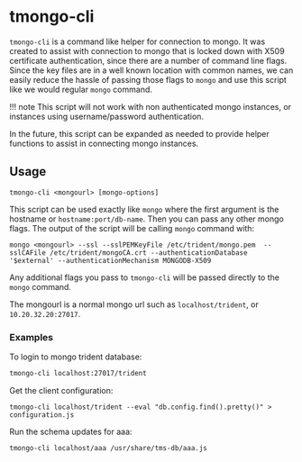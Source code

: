# tmongo-cli

`tmongo-cli` is a command like helper for connection to mongo. It was created to assist with connection to mongo that is locked down with 
X509 certificate authentication, since there are a number of command line flags. Since the key files are in a well known location with 
common names, we can easily reduce the hassle of passing those flags to `mongo` and use this script like we would regular `mongo` command. 

!!! note 
    This script will not work with non authenticated mongo instances, or instances using username/password authentication. 
    
In the future, this script can be expanded as needed to provide helper functions to assist in connecting mongo instances.

## Usage 

```
tmongo-cli <mongourl> [mongo-options]
```

This script can be used exactly like `mongo` where the first argument is the hostname or `hostname:port/db-name`. Then you can pass any other mongo flags.
The output of the script will be calling `mongo` command with:

```
mongo <mongourl> --ssl --sslPEMKeyFile /etc/trident/mongo.pem  --sslCAFile /etc/trident/mongoCA.crt --authenticationDatabase '$external' --authenticationMechanism MONGODB-X509
```

Any additional flags you pass to `tmongo-cli` will
be passed directly to the `mongo` command. 

The mongourl is a normal mongo url such as `localhost/trident`, or `10.20.32.20:27017`.

### Examples

To login to mongo trident database:
```bash
tmongo-cli localhost:27017/trident
```

Get the client configuration:
```
tmongo-cli localhost/trident --eval "db.config.find().pretty()" > configuration.js
```

Run the schema updates for aaa: 
```
tmongo-cli localhost/aaa /usr/share/tms-db/aaa.js
```
